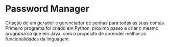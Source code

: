 # Password Manager


Criação de um gerador e gerenciador de senhas para todas as suas contas.
Primeiro programa foi criado em Python, próximo passo é criar o mesmo programa só que em Java, com o propósito de aprender melhor as funcionalidades da linguagem.

